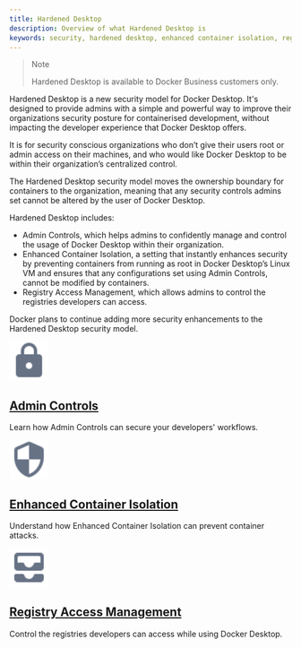 ```yaml
---
title: Hardened Desktop
description: Overview of what Hardened Desktop is
keywords: security, hardened desktop, enhanced container isolation, registry access management, admin controls, root access, admins, docker desktop
---
```

>Note
>
>Hardened Desktop is available to Docker Business customers only.

Hardened Desktop is a new security model for Docker Desktop. It's designed to provide admins with a simple and powerful way to improve their organizations security posture for containerised development, without impacting the developer experience that Docker Desktop offers.

It is for security conscious organizations who don’t give their users root or admin access on their machines, and who would like Docker Desktop to be within their organization’s centralized control.

The Hardened Desktop security model moves the ownership boundary for containers to the organization, meaning that any security controls admins set cannot be altered by the user of Docker Desktop.

Hardened Desktop includes:
- Admin Controls, which helps admins to confidently manage and control the usage of Docker Desktop within their organization.
- Enhanced Container Isolation, a setting that instantly enhances security by preventing containers from running as root in Docker Desktop’s Linux VM and ensures that any configurations set using Admin Controls, cannot be modified by containers.
- Registry Access Management, which allows admins to control the registries developers can access.

Docker plans to continue adding more security enhancements to the Hardened Desktop security model.

 <div class="component-container">
    <!--start row-->
    <div class="row">
      <div class="col-xs-12 col-sm-12 col-md-12 col-lg-4 block">
        <div class="component">
            <div class="component-icon">
                 <img src="/assets/images/lock.svg" alt="Hardened Desktop" width="70" height="70">
            </div>
                <h2 id="hardened-desktop"><a href="/desktop/hardened-desktop/admin-controls/">Admin Controls </a></h2>
                <p>Learn how Admin Controls can secure your developers' workflows.</p>
         </div>
     </div>
     <div class="col-xs-12 col-sm-12 col-md-12 col-lg-4 block">
        <div class="component">
            <div class="component-icon">
                <img src="/assets/images/secure.svg" alt="Release notes" width="70" height="70">
            </div>
                <h2 id="hardened-desktop"><a href="/desktop/hardened-desktop/enhanced-container-isolation">Enhanced Container Isolation</a></h2>
                <p>Understand how Enhanced Container Isolation can prevent container attacks. </p>
        </div>
    </div>
    <div class="col-xs-12 col-sm-12 col-md-12 col-lg-4 block">
        <div class="component">
            <div class="component-icon">
                 <img src="/assets/images/registry.svg" alt="Hardened Desktop" width="70" height="70">
            </div>
                <h2 id="hardened-desktop"><a href="/desktop/hardened-desktop/registry-access-management/">Registry Access Management</a></h2>
                <p>Control the registries developers can access while using Docker Desktop.</p>
         </div>
     </div>
    </div>
</div>


